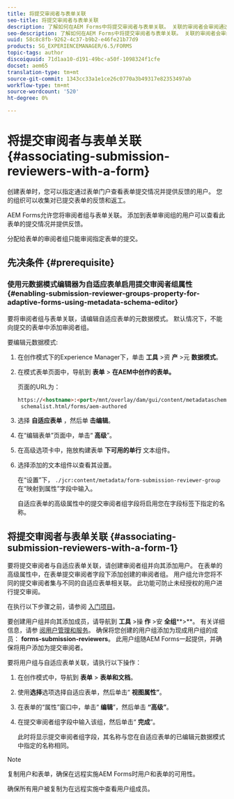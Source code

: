 ```yaml
---
title: 将提交审阅者与表单关联
seo-title: 将提交审阅者与表单关联
description: 了解如何在AEM Forms中将提交审阅者与表单关联。 关联的审阅者会审阅通过表单门户提交的表单。
seo-description: 了解如何在AEM Forms中将提交审阅者与表单关联。 关联的审阅者会审阅通过表单门户提交的表单。
uuid: 58c8c8fb-9262-4c37-b9b2-e46fe21b77d9
products: SG_EXPERIENCEMANAGER/6.5/FORMS
topic-tags: author
discoiquuid: 71d1aa10-d191-49bc-a50f-1098324f1cfe
docset: aem65
translation-type: tm+mt
source-git-commit: 1343cc33a1e1ce26c0770a3b49317e82353497ab
workflow-type: tm+mt
source-wordcount: '520'
ht-degree: 0%

---
```



# 将提交审阅者与表单关联 {#associating-submission-reviewers-with-a-form}

创建表单时，您可以指定通过表单门户查看表单提交情况并提供反馈的用户。 您的组织可以收集对已提交表单的反馈和返工。

AEM Forms允许您将审阅者组与表单关联。 添加到表单审阅组的用户可以查看此表单的提交情况并提供反馈。

分配给表单的审阅者组只能审阅指定表单的提交。

## 先决条件 {#prerequisite}

### 使用元数据模式编辑器为自适应表单启用提交审阅者组属性 {#enabling-submission-reviewer-groups-property-for-adaptive-forms-using-metadata-schema-editor}

要将审阅者组与表单关联，请编辑自适应表单的元数据模式。 默认情况下，不能向提交的表单中添加审阅者组。

要编辑元数据模式:

1. 在创作模式下的Experience Manager下，单击 **工具** >资 **产** >元 **数据模式**。
1. 在模式表单页面中，导航到 **表单** > **在AEM中创作的表单。**

   页面的URL为：

   ```html
   https://<hostname>:<port>/mnt/overlay/dam/gui/content/metadataschemaeditor/
    schemalist.html/forms/aem-authored
   ```

1. 选择 **自适应表单** ，然后单 **击编辑**。
1. 在“编辑表单”页面中，单击“ **高级**”。
1. 在高级选项卡中，拖放构建表单 **下可用的单行** 文本组件。
1. 选择添加的文本组件以查看其设置。

   在“设置”下， `./jcr:content/metadata/form-submission-reviewer-group` 在“映射到属性”字段中输入。

   自适应表单的高级属性中的提交审阅者组字段将启用您在字段标签下指定的名称。

## 将提交审阅者与表单关联 {#associating-submission-reviewers-with-a-form-1}

要将提交审阅者与自适应表单关联，请创建审阅者组并向其添加用户。 在表单的高级属性中，在表单提交审阅者字段下添加创建的审阅者组。
用户组允许您将不同的提交审阅者集与不同的自适应表单相关联。 此功能可防止未经授权的用户进行提交审阅。

在执行以下步骤之前，请参阅 [入门项目](../../forms/using/adding-reviewers-form.md#prerequisite)。

要创建用户组并向其添加成员，请导航到 **工具** >操 **作** >安 **全组****>**。
有关详细信息，请参 [阅用户管理和服务](/help/sites-administering/security.md)。
确保将您创建的用户组添加为现成用户组的成员： **forms-submission-reviewers**。 此用户组随AEM Forms一起提供，并确保将用户添加为提交审阅者。

要将用户组与自适应表单关联，请执行以下操作：

1. 在创作模式中，导航到 **表单** > **表单和文档**。
1. 使用**选择**选项选择自适应表单，然后单击“ **视图属性”**。
1. 在表单的“属性”窗口中，单击“ **编辑**”，然后单击 **“高级”**。
1. 在提交审阅者组字段中输入该组，然后单击“ **完成**”。

   此时将显示提交审阅者组字段，其名称与您在自适应表单的已编辑元数据模式中指定的名称相同。

>[!NOTE]
>
>复制用户和表单，确保在远程实施AEM Forms时用户和表单的可用性。
>
>确保所有用户被复制为在远程实施中查看用户组成员。

